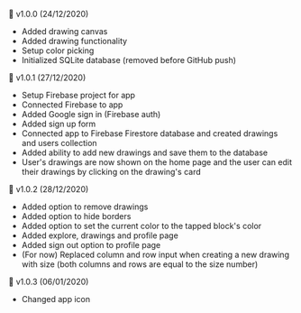 📍 v1.0.0 (24/12/2020)
- Added drawing canvas
- Added drawing functionality
- Setup color picking
- Initialized SQLite database (removed before GitHub push)

📍 v1.0.1 (27/12/2020)
- Setup Firebase project for app
- Connected Firebase to app
- Added Google sign in (Firebase auth)
- Added sign up form
- Connected app to Firebase Firestore database and
  created drawings and users collection
- Added ability to add new drawings and save them to
  the database
- User's drawings are now shown on the home page and
  the user can edit their drawings by clicking on the
  drawing's card

📍 v1.0.2 (28/12/2020)
- Added option to remove drawings
- Added option to hide borders
- Added option to set the current color to the tapped
  block's color
- Added explore, drawings and profile page
- Added sign out option to profile page
- (For now) Replaced column and row input when creating a new drawing
  with size (both columns and rows are equal to the size number)

📍 v1.0.3 (06/01/2020)
- Changed app icon